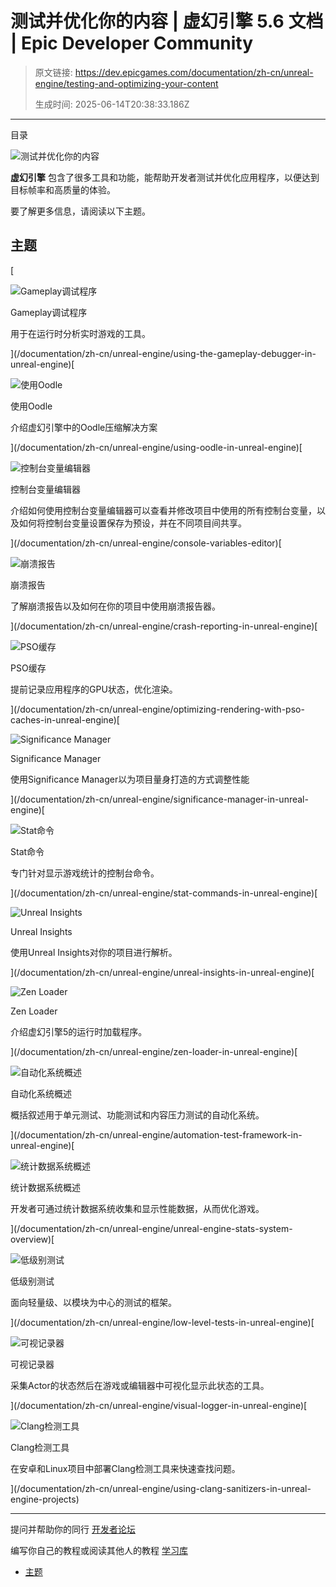 # 测试并优化你的内容 | 虚幻引擎 5.6 文档 | Epic Developer Community

> 原文链接: https://dev.epicgames.com/documentation/zh-cn/unreal-engine/testing-and-optimizing-your-content
> 
> 生成时间: 2025-06-14T20:38:33.186Z

---

目录

![测试并优化你的内容](https://dev.epicgames.com/community/api/documentation/image/1bdc44ab-f731-48da-8ca9-e3ab00afbaee?resizing_type=fill&width=1920&height=335)

**虚幻引擎** 包含了很多工具和功能，能帮助开发者测试并优化应用程序，以便达到目标帧率和高质量的体验。

要了解更多信息，请阅读以下主题。

## 主题

[

![Gameplay调试程序](https://d1iv7db44yhgxn.cloudfront.net/documentation/images/e933e857-60ac-4ec4-8dd7-df2621f985db/placeholder_topic.png)

Gameplay调试程序

用于在运行时分析实时游戏的工具。





](/documentation/zh-cn/unreal-engine/using-the-gameplay-debugger-in-unreal-engine)[

![使用Oodle](https://d1iv7db44yhgxn.cloudfront.net/documentation/images/3e1b2162-1c20-446e-a043-207f73413d32/oodle-topic.png)

使用Oodle

介绍虚幻引擎中的Oodle压缩解决方案





](/documentation/zh-cn/unreal-engine/using-oodle-in-unreal-engine)[

![控制台变量编辑器](https://d1iv7db44yhgxn.cloudfront.net/documentation/images/ad2d22a9-c2b4-478e-8da1-a3a04fd7d4b2/placeholder_topic.png)

控制台变量编辑器

介绍如何使用控制台变量编辑器可以查看并修改项目中使用的所有控制台变量，以及如何将控制台变量设置保存为预设，并在不同项目间共享。





](/documentation/zh-cn/unreal-engine/console-variables-editor)[

![崩溃报告](https://d1iv7db44yhgxn.cloudfront.net/documentation/images/ee61a94e-d2a4-4abe-9755-cd357e5d202d/placeholder_topic.png)

崩溃报告

了解崩溃报告以及如何在你的项目中使用崩溃报告器。





](/documentation/zh-cn/unreal-engine/crash-reporting-in-unreal-engine)[

![PSO缓存](https://d1iv7db44yhgxn.cloudfront.net/documentation/images/ce735ac6-7d55-409a-900d-f5d6a46549fc/placeholder_topic.png)

PSO缓存

提前记录应用程序的GPU状态，优化渲染。





](/documentation/zh-cn/unreal-engine/optimizing-rendering-with-pso-caches-in-unreal-engine)[

![Significance Manager](https://d1iv7db44yhgxn.cloudfront.net/documentation/images/5aa5ce12-21fd-4c37-9078-e418c7a07be1/placeholder_topic.png)

Significance Manager

使用Significance Manager以为项目量身打造的方式调整性能





](/documentation/zh-cn/unreal-engine/significance-manager-in-unreal-engine)[

![Stat命令](https://d1iv7db44yhgxn.cloudfront.net/documentation/images/cef73177-fff5-43ea-b0c7-d62ee6a4ac92/statcommand_topicimage.png)

Stat命令

专门针对显示游戏统计的控制台命令。





](/documentation/zh-cn/unreal-engine/stat-commands-in-unreal-engine)[

![Unreal Insights](https://d1iv7db44yhgxn.cloudfront.net/documentation/images/f3818740-1216-4fbb-bff6-249ed0ed43ef/placeholder_topic.png)

Unreal Insights

使用Unreal Insights对你的项目进行解析。





](/documentation/zh-cn/unreal-engine/unreal-insights-in-unreal-engine)[

![Zen Loader](https://d1iv7db44yhgxn.cloudfront.net/documentation/images/c72a4de3-7ae9-48ea-ad62-2b6b32bff529/placeholder_topic.png)

Zen Loader

介绍虚幻引擎5的运行时加载程序。





](/documentation/zh-cn/unreal-engine/zen-loader-in-unreal-engine)[

![自动化系统概述](https://d1iv7db44yhgxn.cloudfront.net/documentation/images/df06100b-3449-4135-8d38-9e7623dc3ea3/placeholder_topic.png)

自动化系统概述

概括叙述用于单元测试、功能测试和内容压力测试的自动化系统。





](/documentation/zh-cn/unreal-engine/automation-test-framework-in-unreal-engine)[

![统计数据系统概述](https://d1iv7db44yhgxn.cloudfront.net/documentation/images/5fc1b211-c889-4cb0-a6ef-0e16ff060565/placeholder_topic.png)

统计数据系统概述

开发者可通过统计数据系统收集和显示性能数据，从而优化游戏。





](/documentation/zh-cn/unreal-engine/unreal-engine-stats-system-overview)[

![低级别测试](https://d1iv7db44yhgxn.cloudfront.net/documentation/images/b6ca2a29-9b0e-43ed-88d1-8677a21cea3d/placeholder_topic.png)

低级别测试

面向轻量级、以模块为中心的测试的框架。





](/documentation/zh-cn/unreal-engine/low-level-tests-in-unreal-engine)[

![可视记录器](https://d1iv7db44yhgxn.cloudfront.net/documentation/images/8fcbb2e6-6922-4509-8cc4-32d6fcc47688/placeholder_topic.png)

可视记录器

采集Actor的状态然后在游戏或编辑器中可视化显示此状态的工具。





](/documentation/zh-cn/unreal-engine/visual-logger-in-unreal-engine)[

![Clang检测工具](https://d1iv7db44yhgxn.cloudfront.net/documentation/images/3cdba4e6-1710-4d7b-a1ac-5db3a51d7886/placeholder_topic.png)

Clang检测工具

在安卓和Linux项目中部署Clang检测工具来快速查找问题。





](/documentation/zh-cn/unreal-engine/using-clang-sanitizers-in-unreal-engine-projects)

* * *

提问并帮助你的同行 [开发者论坛](https://forums.unrealengine.com/categories?tag=unreal-engine)

编写你自己的教程或阅读其他人的教程 [学习库](https://dev.epicgames.com/community/unreal-engine/learning)

-   [主题](/documentation/zh-cn/unreal-engine/testing-and-optimizing-your-content#%E4%B8%BB%E9%A2%98)